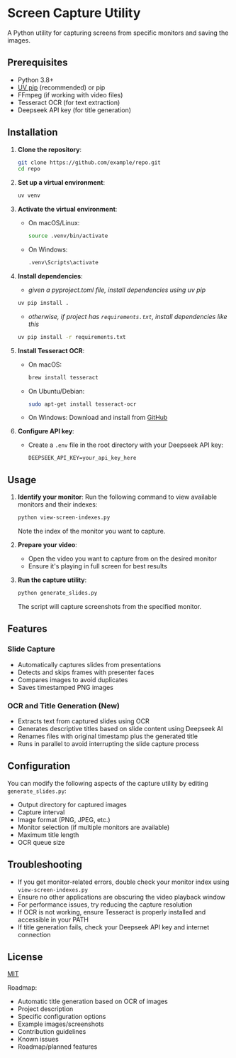 # Screen Capture Utility

A Python utility for capturing screens from specific monitors and saving the images.

## Prerequisites

- Python 3.8+
- [UV pip](https://github.com/astral-sh/uv) (recommended) or pip
- FFmpeg (if working with video files)
- Tesseract OCR (for text extraction)
- Deepseek API key (for title generation)

## Installation

1. **Clone the repository**:
   ```bash
   git clone https://github.com/example/repo.git
   cd repo
   ```

2. **Set up a virtual environment**:
   ```bash
   uv venv
   ```

3. **Activate the virtual environment**:
   - On macOS/Linux:
     ```bash
     source .venv/bin/activate
     ```
   - On Windows:
     ```cmd
     .venv\Scripts\activate
     ```

4. **Install dependencies**:
   - *given a pyproject.toml file, install dependencies using uv pip*
   ```bash
   uv pip install .
   ```
   - *otherwise, if project has `requirements.txt`, install dependencies like this*
   ```bash
   uv pip install -r requirements.txt
   ```

5. **Install Tesseract OCR**:
   - On macOS:
     ```bash
     brew install tesseract
     ```
   - On Ubuntu/Debian:
     ```bash
     sudo apt-get install tesseract-ocr
     ```
   - On Windows: Download and install from [GitHub](https://github.com/UB-Mannheim/tesseract/wiki)

6. **Configure API key**:
   - Create a `.env` file in the root directory with your Deepseek API key:
     ```
     DEEPSEEK_API_KEY=your_api_key_here
     ```

## Usage

1. **Identify your monitor**:
   Run the following command to view available monitors and their indexes:
   ```bash
   python view-screen-indexes.py
   ```
   Note the index of the monitor you want to capture.

2. **Prepare your video**:
   - Open the video you want to capture from on the desired monitor
   - Ensure it's playing in full screen for best results

3. **Run the capture utility**:
   ```bash
   python generate_slides.py
   ```
   The script will capture screenshots from the specified monitor.

## Features

### Slide Capture
- Automatically captures slides from presentations
- Detects and skips frames with presenter faces
- Compares images to avoid duplicates
- Saves timestamped PNG images

### OCR and Title Generation (New)
- Extracts text from captured slides using OCR
- Generates descriptive titles based on slide content using Deepseek AI
- Renames files with original timestamp plus the generated title
- Runs in parallel to avoid interrupting the slide capture process

## Configuration

You can modify the following aspects of the capture utility by editing `generate_slides.py`:
- Output directory for captured images
- Capture interval
- Image format (PNG, JPEG, etc.)
- Monitor selection (if multiple monitors are available)
- Maximum title length
- OCR queue size

## Troubleshooting

- If you get monitor-related errors, double check your monitor index using `view-screen-indexes.py`
- Ensure no other applications are obscuring the video playback window
- For performance issues, try reducing the capture resolution
- If OCR is not working, ensure Tesseract is properly installed and accessible in your PATH
- If title generation fails, check your Deepseek API key and internet connection

## License

[MIT](LICENSE)




Roadmap:
- Automatic title generation based on OCR of images 
- Project description
- Specific configuration options
- Example images/screenshots
- Contribution guidelines
- Known issues
- Roadmap/planned features
